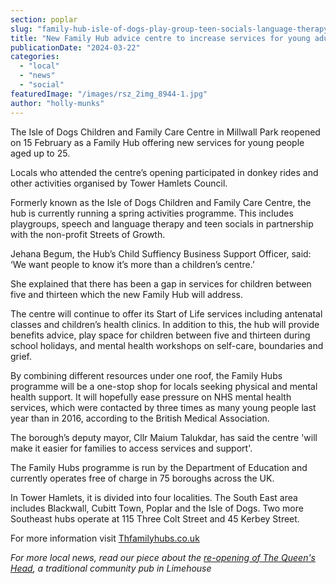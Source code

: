 ```yaml
---
section: poplar
slug: "family-hub-isle-of-dogs-play-group-teen-socials-language-therapy"
title: "New Family Hub advice centre to increase services for young adults up to 25"
publicationDate: "2024-03-22"
categories: 
  - "local"
  - "news"
  - "social"
featuredImage: "/images/rsz_2img_8944-1.jpg"
author: "holly-munks"
---
```


The Isle of Dogs Children and Family Care Centre in Millwall Park reopened on 15 February as a Family Hub offering new services for young people aged up to 25.

Locals who attended the centre’s opening participated in donkey rides and other activities organised by Tower Hamlets Council.

Formerly known as the Isle of Dogs Children and Family Care Centre, the hub is currently running a spring activities programme. This includes playgroups, speech and language therapy and teen socials in partnership with the non-profit Streets of Growth.

Jehana Begum, the Hub’s Child Suffiency Business Support Officer, said: ‘We want people to know it’s more than a children’s centre.’

She explained that there has been a gap in services for children between five and thirteen which the new Family Hub will address. 

The centre will continue to offer its Start of Life services including antenatal classes and children’s health clinics. In addition to this, the hub will provide benefits advice, play space for children between five and thirteen during school holidays, and mental health workshops on self-care, boundaries and grief. 

By combining different resources under one roof, the Family Hubs programme will be a one-stop shop for locals seeking physical and mental health support. It will hopefully ease pressure on NHS mental health services, which were contacted by three times as many young people last year than in 2016, according to the British Medical Association.

The borough’s deputy mayor, Cllr Maium Talukdar, has said the centre 'will make it easier for families to access services and support'.

The Family Hubs programme is run by the Department of Education and currently operates free of charge in 75 boroughs across the UK. 

In Tower Hamlets, it is divided into four localities. The South East area includes Blackwall, Cubitt Town, Poplar and the Isle of Dogs. Two more Southeast hubs operate at 115 Three Colt Street and 45 Kerbey Street.

For more information visit [Thfamilyhubs.co.uk](https://thfamilyhubs.co.uk/)

_For more local news, read our piece about the [re-opening of The Queen's Head](https://poplarlondon.co.uk/the-queens-head-pub-in-limehouse-reopens-with-big-goals/), a traditional community pub in Limehouse_
